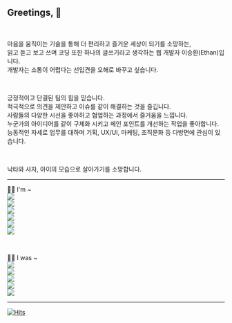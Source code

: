 ## Greetings, 👋
<br/>

마음을 움직이는 기술을 통해 더 편리하고 즐거운 세상이 되기를 소망하는,<br/>
읽고 듣고 보고 쓰며 코딩 또한 하나의 글쓰기라고 생각하는 웹 개발자 이승환(Ethan)입니다.<br/>
개발자는 소통이 어렵다는 선입견을 오해로 바꾸고 싶습니다.<br/>

<br/>

긍정적이고 단결된 팀의 힘을 믿습니다.<br/>
적극적으로 의견을 제안하고 이슈를 같이 해결하는 것을 즐깁니다.<br/>
사람들의 다양한 시선을 좋아하고 협업하는 과정에서 즐거움을 느낍니다.<br/>
누군가의 아이디어를 같이 구체화 시키고 페인 포인트를 개선하는 작업을 좋아합니다.<br/>
능동적인 자세로 업무를 대하며 기획, UX/UI, 마케팅, 조직문화 등 다방면에 관심이 있습니다.<br/>

<br/>

낙타와 사자, 아이의 모습으로 살아가기를 소망합니다.<br/>

---

💁‍♂️ I'm ~<br/>
<img src='https://img.shields.io/badge/2023.11 ~ -✍️글또 9기-B0926A'/>  
<img src='https://img.shields.io/badge/2023.11 ~ -🤿프론트엔드 다이빙 클럽-164863'/>  
<img src='https://img.shields.io/badge/2023.04 ~ -🎄개인 블로그 Weezip-2f5d62'/>  
<img src='https://img.shields.io/badge/2021.06 ~ -📚영화 및 독서모임 북이영화-363062'/>  
<img src='https://img.shields.io/badge/2021.03 ~ -🚀자기계발 모임 미라클버즈-EF4040'/>  
<img src='https://img.shields.io/badge/2021.03 ~ -🏴클럽하우스 음악 모임 검치단-0f0f0f'/>  

<br/>

🙆‍♂️ I was ~<br/>
<img src='https://img.shields.io/badge/2023.11-letter me V2-453321'/>  
<img src='https://img.shields.io/badge/2023.11-chrome blogmark for frontend-C3ACD0'/>  
<img src='https://img.shields.io/badge/2023.10-gatsby source notion feely-190482'/>  
<img src='https://img.shields.io/badge/2022.08-letter me V1(name me)-453321'/>  
<img src='https://img.shields.io/badge/2020.07 ~ 2020.12-넥슨 게임 바람의 나라 커뮤니티 도톨 V1-B2533E'/>  

---

[![Hits](https://hits.seeyoufarm.com/api/count/incr/badge.svg?url=https%3A%2F%2Fgithub.com%2Fdearlsh94%2Fhit-counter&count_bg=%235E8B7E&title_bg=%232F5D62&icon=&icon_color=%235E8B7E&title=hits&edge_flat=false)](https://hits.seeyoufarm.com)
